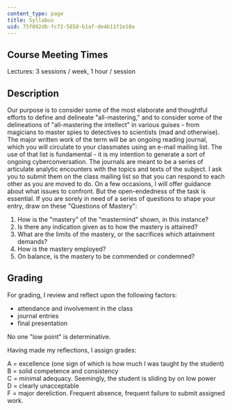 ```yaml
---
content_type: page
title: Syllabus
uid: 75f092db-fc72-5858-b1af-de4b11f1e10a
---
```


Course Meeting Times
--------------------

Lectures: 3 sessions / week, 1 hour / session

Description
-----------

Our purpose is to consider some of the most elaborate and thoughtful efforts to define and delineate "all-mastering," and to consider some of the delineations of "all-mastering the intellect" in various guises - from magicians to master spies to detectives to scientists (mad and otherwise). The major written work of the term will be an ongoing reading journal, which you will circulate to your classmates using an e-mail mailing list. The use of that list is fundamental - it is my intention to generate a sort of ongoing cyberconversation. The journals are meant to be a series of articulate analytic encounters with the topics and texts of the subject. I ask you to submit them on the class mailing list so that you can respond to each other as you are moved to do. On a few occasions, I will offer guidance about what issues to confront. But the open-endedness of the task is essential. If you are sorely in need of a series of questions to shape your entry, draw on these "Questions of Mastery":

1.  How is the "mastery" of the "mastermind" shown, in this instance?
2.  Is there any indication given as to how the mastery is attained?
3.  What are the limits of the mastery, or the sacrifices which attainment demands?
4.  How is the mastery employed?
5.  On balance, is the mastery to be commended or condemned?

Grading
-------

For grading, I review and reflect upon the following factors:

*   attendance and involvement in the class
*   journal entries
*   final presentation

No one "low point" is determinative.

Having made my reflections, I assign grades:

A = excellence (one sign of which is how much I was taught by the student)  
B = solid competence and consistency  
C = minimal adequacy. Seemingly, the student is sliding by on low power  
D = clearly unacceptable  
F = major dereliction. Frequent absence, frequent failure to submit assigned work.